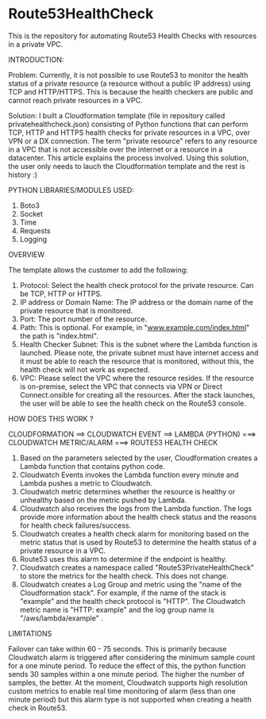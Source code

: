# Route53HealthCheck
This is the repository for automating Route53 Health Checks with resources in a private VPC.

INTRODUCTION:

Problem: Currently, it is not possible to use Route53 to monitor the health status of a private resource (a resource without a public IP address) using TCP and HTTP/HTTPS. This is because the health checkers are public and cannot reach private resources in a VPC. 

Solution: I built a Cloudformation template (file in repository called privatehealthcheck.json) consisting of Python functions that can perform TCP, HTTP and HTTPS health checks for private resources in a VPC, over VPN or a DX connection.  The term "private resource" refers to any resource in a VPC that is not accessible over the internet or a resource in a datacenter. This article explains the process involved. Using this solution, the user only needs to lauch the Cloudformation template and the rest is history :)


PYTHON LIBRARIES/MODULES USED:
1) Boto3
2) Socket
3) Time
4) Requests
5) Logging

OVERVIEW

The template allows the customer to add the following: 

1) Protocol: Select the health check protocol for the private resource. Can be TCP, HTTP or HTTPS.
2) IP address or Domain Name: The IP address or the domain name of the private resource that is monitored.
3) Port: The port number of the resource.
4) Path: This is optional. For example, in "www.example.com/index.html" the path is "index.html".
5) Health Checker Subnet: This is the subnet where the Lambda function is launched. Please note, the private subnet must have internet access and it must be able to reach the resource that is monitored, without this, the health check will not work as expected.
6) VPC: Please select the VPC where the resource resides. If the resource is on-premise, select the VPC that connects via VPN or Direct Connect.onsible for creating all the resources. After the stack launches, the user will be able to see the health check on the Route53 console.



HOW DOES THIS WORK ?

CLOUDFORMATION ==> CLOUDWATCH EVENT ==> LAMBDA (PYTHON) ===> CLOUDWATCH METRIC/ALARM ===> ROUTE53 HEALTH CHECK
1) Based on the parameters selected by the user, Cloudformation creates a Lambda function that contains python code.
2) Cloudwatch Events invokes the Lambda function every minute and Lambda pushes a metric to Cloudwatch.
3) Cloudwatch metric determines whether the resource is healthy or unhealthy based on the metric pushed by Lambda.
4) Cloudwatch also receives the logs from the Lambda function. The logs provide more information about the health check status and the reasons for health check failures/success.
5) Cloudwatch creates a health check alarm for monitoring based on the metric status that is used by Route53 to determine the health status of a private resource in a VPC.
6) Route53 uses this alarm to determine if the endpoint is healthy.
7) Cloudwatch creates a namespace called "Route53PrivateHealthCheck" to store the metrics for the health check. This does not change.
8) Cloudwatch creates a Log Group and metric using the "name of the Cloudformation stack". For example, if the name of the stack is "example" and the health check protocol is "HTTP". The Cloudwatch metric name is "HTTP: example" and the log group name is "/aws/lambda/example" .


LIMITATIONS

Failover can take within 60 - 75 seconds. This is primarily because Cloudwatch alarm is triggered after considering the minimum sample count for a one minute period. To reduce the effect of this, the python function sends 30 samples within a one minute period. The higher the number of samples, the better.
At the moment, Cloudwatch supports high resolution custom metrics to enable real time monitoring of alarm (less than one minute period) but this alarm type is not supported when creating a health check in Route53. 
